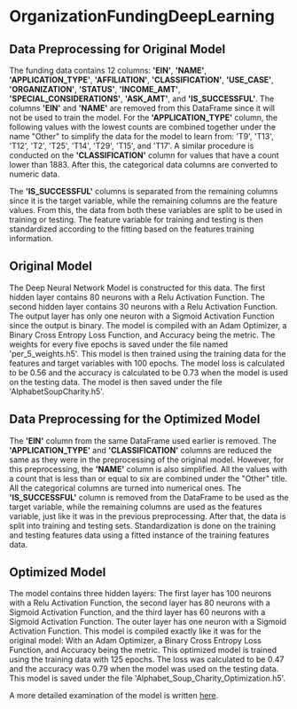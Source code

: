# OrganizationFundingDeepLearning


## Data Preprocessing for Original Model

The funding data contains 12 columns: **'EIN'**, **'NAME'**, **'APPLICATION_TYPE'**, **'AFFILIATION'**, **'CLASSIFICATION'**, **'USE_CASE'**, **'ORGANIZATION'**, **'STATUS'**, **'INCOME_AMT'**, **'SPECIAL_CONSIDERATIONS'**, **'ASK_AMT'**, and **'IS_SUCCESSFUL'**. The columns **'EIN'** and **'NAME'** are removed from this DataFrame since it will not be used to train the model. For the **'APPLICATION_TYPE'** column, the following values with the lowest counts are combined together under the name "Other" to simplify the data for the model to learn from: 'T9', 'T13', 'T12', 'T2', 'T25', 'T14', 'T29', 'T15', and 'T17'. A similar procedure is conducted on the **'CLASSIFICATION'** column for values that have a count lower than 1883. After this, the categorical data columns are converted to numeric data.

The **'IS_SUCCESSFUL'** columns is separated from the remaining columns since it is the target variable, while the remaining columns are the feature values. From this, the data from both these variables are split to be used in training or testing. The feature variable for training and testing is then standardized according to the fitting based on the features training information. 


## Original Model 

The Deep Neural Network Model is constructed for this data. The first hidden layer contains 80 neurons with a Relu Activation Function. The second hidden layer contains 30 neurons with a Relu Activation Function. The output layer has only one neuron with a Sigmoid Activation Function since the output is binary. The model is compiled with an Adam Optimizer, a Binary Cross Entropy Loss Function, and Accuracy being the metric. The weights for every five epochs is saved under the file named 'per_5_weights.h5'. This model is then trained using the training data for the features and target variables with 100 epochs. The model loss is calculated to be 0.56 and the accuracy is calculated to be 0.73 when the model is used on the testing data. The model is then saved under the file 'AlphabetSoupCharity.h5'.  


## Data Preprocessing for the Optimized Model 

The **'EIN'** column from the same DataFrame used earlier is removed. The **'APPLICATION_TYPE'** and **'CLASSIFICATION'** columns are reduced the same as they were in the preprocessing of the original model. However, for this preprocessing, the **'NAME'** column is also simplified. All the values with a count that is less than or equal to six are combined under the "Other" title. All the categorical columns are turned into numerical ones. The **'IS_SUCCESSFUL'** column is removed from the DataFrame to be used as the target variable, while the remaining columns are used as the features variable, just like it was in the previous preprocessing. After that, the data is split into training and testing sets. Standardization is done on the training and testing features data using a fitted instance of the training features data. 

## Optimized Model 

The model contains three hidden layers: The first layer has 100 neurons with a Relu Activation Function, the second layer has 80 neurons with a Sigmoid Activation Function, and the third layer has 60 neurons with a Sigmoid Activation Function. The outer layer has one neuron with a Sigmoid Activation Function. This model is compiled exactly like it was for the original model: With an Adam Optimizer, a Binary Cross Entropy Loss Function, and Accuracy being the metric. This optimized model is trained using the training data with 125 epochs. The loss was calculated to be 0.47 and the accuracy was 0.79 when the model was used on the testing data. This model is saved under the file 'Alphabet_Soup_Charity_Optimization.h5'. 

A more detailed examination of the model is written [here](model_report.md).


